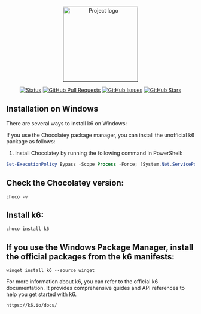 <p align="center">
  <a href="" rel="noopener">
 <img width=200px height=200px src="https://cdn.icon-icons.com/icons2/3912/PNG/512/k_logo_icon_247940.png" alt="Project logo"></a>
</p>

<div align="center">

[![Status](https://img.shields.io/badge/status-active-success.svg)]()
[![GitHub Pull Requests](https://img.shields.io/github/issues-pr/byKosta/K6-LoadTesting.svg)](https://github.com/byKosta/K6-LoadTesting/pulls)
[![GitHub Issues](https://img.shields.io/github/issues/byKosta/K6-LoadTesting.svg)](https://github.com/byKosta/K6-LoadTesting/issues)
[![GitHub Stars](https://img.shields.io/github/stars/byKosta/K6-LoadTesting.svg)](https://github.com/byKosta/K6-LoadTesting/stargazers)

</div>

## Installation on Windows

There are several ways to install k6 on Windows:

If you use the Chocolatey package manager, you can install the unofficial k6 package as follows:

1. Install Chocolatey by running the following command in PowerShell:

```powershell
Set-ExecutionPolicy Bypass -Scope Process -Force; [System.Net.ServicePointManager]::SecurityProtocol = [System.Net.ServicePointManager]::SecurityProtocol -bor 3072; iex ((New-Object System.Net.WebClient).DownloadString('https://chocolatey.org/install.ps1'))

```
## Check the Chocolatey version:
```
choco -v
```
## Install k6:
```
choco install k6
```

## If you use the Windows Package Manager, install the official packages from the k6 manifests:
```
winget install k6 --source winget
```

For more information about k6, you can refer to the official k6 documentation. It provides comprehensive guides and API references to help you get started with k6.

```
https://k6.io/docs/

